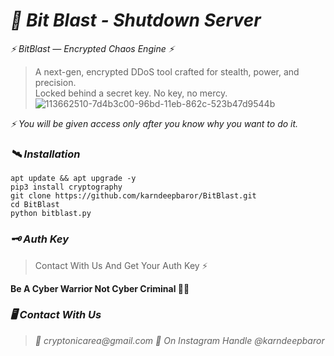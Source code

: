# _🔐 Bit Blast - Shutdown Server_

*⚡ BitBlast — Encrypted Chaos Engine ⚡*  
> A next-gen, encrypted DDoS tool crafted for stealth, power, and precision.  
> Locked behind a secret key. No key, no mercy.  
![113662510-7d4b3c00-96bd-11eb-862c-523b47d9544b](https://github.com/user-attachments/assets/fd044278-70ca-4925-b60d-7bca333213ca)

 _⚡ You will be given access only after you know why you want to do it._

### _🛰️ Installation_
```
apt update && apt upgrade -y
pip3 install cryptography
git clone https://github.com/karndeepbaror/BitBlast.git
cd BitBlast
python bitblast.py
```
### _🗝️ Auth Key_
> Contact With Us And Get Your Auth Key ⚡

__Be A Cyber Warrior Not Cyber Criminal 🥷🏻__

### _🖥️ Contact With Us_
> _📧 cryptonicarea@gmail.com_
> _📡 On Instagram Handle @karndeepbaror_
